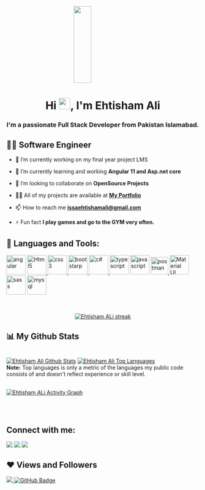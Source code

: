 <a href="#" style="display:flex;justify-content:center;"><img width="30%" height="200px" src="https://media.giphy.com/media/MPxg9U887PS0B8XT4J/giphy.gif"/></a>

<h1 align="center">Hi <img src="https://raw.githubusercontent.com/MartinHeinz/MartinHeinz/master/wave.gif" width="30px">, I'm Ehtisham Ali</h1>
<h3 align="center">I'm a passionate Full Stack Developer from Pakistan Islamabad.</h3>


## 🙋‍♂️ Software Engineer

- 🔭 I’m currently working on my final year project LMS

- 🌱 I’m currently learning and working **Angular 11 and Asp.net core**

- 👯 I’m looking to collaborate on **OpenSource Projects**

- 👨‍💻 All of my projects are available at **[My Portfolio]()**

- 📫 How to reach me **issaehtishamali@gmail.com**

- ⚡ Fun fact **I play games and go to the GYM very often.**

## 🚀 Languages and Tools:

<p align="left"> 
<a href="https://angular.io/" target="_blank"><img src="https://angular.io/assets/images/logos/angular/shield-large.svg" alt="angular" height="50" width="50"></img></a>  
  <a href="https://www.w3.org/html/" target="_blank"> <img src="https://img.icons8.com/color/48/000000/html-5.png" alt="Html5" height="50" width="50"/> </a> 
    <a href="https://developer.mozilla.org/en-US/docs/Web/CS" target="_blank"> <img src="https://img.icons8.com/color/48/000000/css3.png" alt="css3" height="50" height="50"/> </a>
    <a href="https://getbootstrap.com/" target="_blank"> <img src="https://img.icons8.com/color/48/000000/bootstrap.png" alt="bootstarp" height="50" width="50" /> </a>
    <a href="https://www.typescriptlang.org/" target="_blank"><img src="https://img.icons8.com/color/48/000000/c-sharp-logo.png" alt="c#" height="50" width="50"/> </a>
    <a href="https://www.typescriptlang.org/" target="_blank"><img src="https://img.icons8.com/color/48/000000/typescript.png" alt="typescript" height="50" width="50"/></a>
    <a href="https://docs.microsoft.com/en-us/dotnet/csharp" target="_blank"><img src="https://img.icons8.com/color/48/000000/javascript--v1.png" alt="javascript" height="50" width="50"/></a>
    <a href="https://postman.com" target="_blank" > <img src="https://www.vectorlogo.zone/logos/getpostman/getpostman-icon.svg" alt="postman" width="45" height="45"/> </a> 
    <a href="https://material.angular.io/" target="_blank" ><img src="https://img.icons8.com/color/48/000000/material-ui.png" alt="Material UI" height="50" width="50"/></a>
    <a href="https://sass-lang.com/" target="_blank" ><img src="https://img.icons8.com/color/48/000000/sass.png" alt="sass" height="50" width="50"/></img></a> 
      <a  href="https://www.mysql.com/" target="_blank" > <img src="https://img.icons8.com/fluent/50/000000/mysql-logo.png" alt="mysql" height="50" width="50"/> </a>
        
</p>

<!-- [![React Badge](https://img.shields.io/badge/-React-61DBFB?style=for-the-badge&labelColor=black&logo=react&logoColor=61DBFB)](#)  [![Javascript Badge](https://img.shields.io/badge/-Javascript-F0DB4F?style=for-the-badge&labelColor=black&logo=javascript&logoColor=F0DB4F)](#) [![Typescript Badge](https://img.shields.io/badge/-Typescript-007acc?style=for-the-badge&labelColor=black&logo=typescript&logoColor=007acc)](#) [![Nodejs Badge](https://img.shields.io/badge/-Nodejs-3C873A?style=for-the-badge&labelColor=black&logo=node.js&logoColor=3C873A)](#) [![GraphQL Badge](https://img.shields.io/badge/-GraphQl-e535ab?style=for-the-badge&labelColor=black&logo=node.js&logoColor=e535ab)](#) -->
<br/>

<p align="center">
    <a href="https://github.com/IssaEhtishamAli/github-readme-streak-stats">
        <img title="🔥 Get streak stats for your profile at git.io/streak-stats" alt="Ehtisham ALi streak" src="https://github-readme-streak-stats.herokuapp.com/?user=IssaEhtishamAli&theme=black-ice&hide_border=true&stroke=0000&background=060A0CD0"/>
    </a>
</p>

## 📊 My Github Stats

  <br/>
    <a href="https://github.com/IssaEhtishamAli/github-readme-stats"><img alt="Ehtisham Ali Github Stats" src="https://github-readme-stats.vercel.app/api?username=IssaEhtishamAli&show_icons=true&count_private=true&theme=react&hide_border=true&bg_color=0D1117" /></a>
  <a href="https://github.com/IssaEhtishamAli/github-readme-stats"><img alt="Ehtisham Ali Top Languages" src="https://github-readme-stats.vercel.app/api/top-langs/?username=IssaEhtishamAli&langs_count=8&count_private=true&layout=compact&theme=react&hide_border=true&bg_color=0D1117" /></a>
  <br/>
  <b>Note:</b> Top languages is only a metric of the languages my public code consists of and doesn't reflect experience or skill level.


<br/>
<br/>

<a href="https://github.com/IssaEhtishamAli/github-readme-activity-graph"><img alt="Ehtisham ALi Activity Graph" src="https://activity-graph.herokuapp.com/graph?username=IssaEhtishamAli&bg_color=0D1117&color=5BCDEC&line=5BCDEC&point=FFFFFF&hide_border=true" /></a>

<br/>
<br/>

## Connect with me:
<p align="left">

<a href = "https://www.linkedin.com/in/ehtisham-ali1/"><img src="https://img.icons8.com/fluent/48/000000/linkedin.png"/></a>
<a href = "https://twitter.com/EhtishamAlijutt"><img src="https://img.icons8.com/fluent/48/000000/twitter.png"/></a>
<a href = "https://www.instagram.com/ehtisham.ali.jutt/"><img src="https://img.icons8.com/fluent/48/000000/instagram-new.png"/></a>

</p>

## ❤ Views and Followers
<a href="https://github.com/IssaEhtishamAli
/github-profile-views-counter">
    <img src="https://komarev.com/ghpvc/?username=IssaEhtishamAli">
</a>
<a href="https://github.com/IssaEhtishamAli?tab=followers"><img src="https://img.shields.io/github/followers/IssaEhtishamAli?label=Followers&style=social" alt="GitHub Badge"></a>